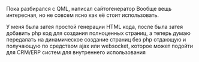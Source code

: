 Пока разбирался с QML, написал сайтогенератор
Вообще вещь интересная, но не совсем ясно как её стоит использовать.

У меня была затея простой генерации HTML кода, после была затея добавить php код для создания полноценных страниц, а теперь думаю передалать на динамическое создание страниц без php отдающую и получающую по средством ajax или websocket, которое может подойти для CRM/ERP систем для внутреннего использования
